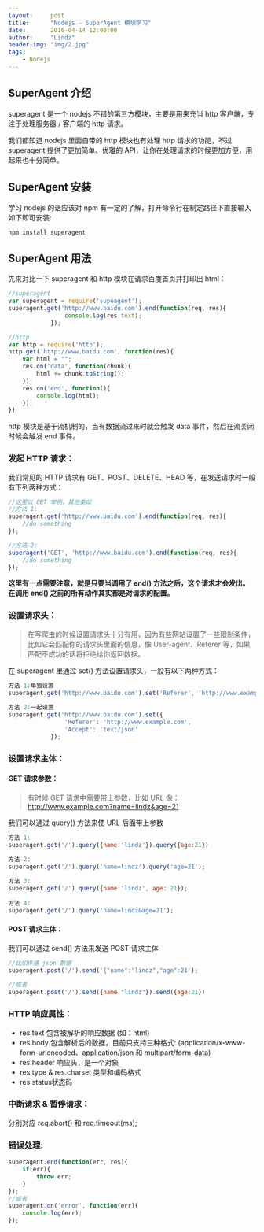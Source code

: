 ```yaml
---
layout:     post
title:      "Nodejs - SuperAgent 模块学习"
date:       2016-04-14 12:00:00
author:     "Lindz"
header-img: "img/2.jpg"
tags:
    - Nodejs
---
```


## SuperAgent 介绍

superagent 是一个 nodejs 不错的第三方模块，主要是用来充当 http 客户端，专注于处理服务器 / 客户端的 http 请求。

我们都知道 nodejs 里面自带的 http 模块也有处理 http 请求的功能，不过 superagent 提供了更加简单、优雅的 API，让你在处理请求的时候更加方便，用起来也十分简单。

## SuperAgent 安装

学习 nodejs 的话应该对 npm 有一定的了解，打开命令行在制定路径下直接输入如下即可安装:

```node
npm install superagent
```

## SuperAgent 用法

先来对比一下 superagent 和 http 模块在请求百度首页并打印出 html：

```javascript
//superagent
var superagent = require('supeagent');
superagent.get('http://www.baidu.com').end(function(req, res){
				console.log(res.text);
			});

//http 
var http = require('http');
http.get('http://www.baidu.com', function(res){
    var html = "";
    res.on('data', function(chunk){
        html += chunk.toString();
    });
    res.on('end', function(){
        console.log(html);
    });
})
```

http 模块是基于流机制的，当有数据流过来时就会触发 data 事件，然后在流关闭时候会触发 end 事件。

### 发起 HTTP 请求：

我们常见的 HTTP 请求有 GET、POST、DELETE、HEAD 等，在发送请求时一般有下列两种方式：

```javascript
//这里以 GET 举例，其他类似
//方法 1:
superagent.get('http://www.baidu.com').end(function(req, res){
	//do something
});

//方法 2:
superagent('GET', 'http://www.baidu.com').end(function(req, res){
	//do something
});
```

**这里有一点需要注意，就是只要当调用了 end() 方法之后，这个请求才会发出。在调用 end() 之前的所有动作其实都是对请求的配置。**

### 设置请求头：

> 在写爬虫的时候设置请求头十分有用，因为有些网站设置了一些限制条件，比如它会匹配你的请求头里面的信息，像 User-agent、Referer 等，如果匹配不成功的话将拒绝给你返回数据。

在 superagent 里通过 set() 方法设置请求头，一般有以下两种方式：

```javascript
方法 1:单独设置
superagent.get('http://www.baidu.com').set('Referer', 'http://www.example.com').set('Accept', 'text/json');
			
方法 2:一起设置
superagent.get('http://www.baidu.com').set({
				'Referer': 'http://www.example.com',
				'Accept': 'text/json'
			});			
```

### 设置请求主体：

#### GET 请求参数：

> 有时候 GET 请求中需要带上参数，比如 URL 像：http://www.example.com?name=lindz&age=21

我们可以通过 query() 方法来使 URL 后面带上参数

```javascript
方法 1:
superagent.get('/').query({name:'lindz'}).query({age:21})

方法 2:
superagent.get('/').query('name=lindz').query('age=21');
	
方法 3:
superagent.get('/').query({name:'lindz', age: 21});
			
方法 4:
superagent.get('/').query('name=lindz&age=21');
```

#### POST 请求主体：

我们可以通过 send() 方法来发送 POST 请求主体

```javascript
//比如传递 json 数据
superagent.post('/').send('{"name":"lindz","age":21');
      		
//或者
superagent.post('/').send({name:"lindz"}).send({age:21})
```

### HTTP 响应属性：

* res.text 包含被解析的响应数据 (如：html)
* res.body 包含解析后的数据，目前只支持三种格式: (application/x-www-form-urlencoded、application/json 和 multipart/form-data)
* res.header 响应头，是一个对象
* res.type & res.charset 类型和编码格式
* res.status状态码

### 中断请求 & 暂停请求：

分别对应 req.abort() 和 req.timeout(ms);

### 错误处理:

```javascript
superagent.end(function(err, res){
	if(err){
		throw err;
	}
});
//或者
superagent.on('error', function(err){
	console.log(err);
});
```




